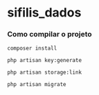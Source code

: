 # sifilis_dados

### Como compilar o projeto

```
composer install
```

```
php artisan key:generate
```

```
php artisan storage:link
```

```
php artisan migrate
```

